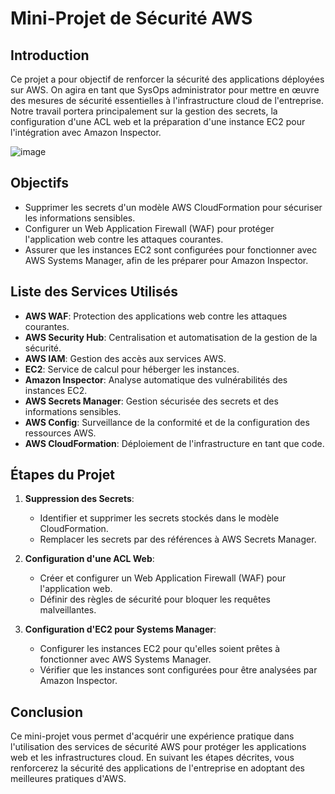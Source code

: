 # Mini-Projet de Sécurité AWS

## Introduction

Ce projet a pour objectif de renforcer la sécurité des applications déployées sur AWS. On agira en tant que SysOps administrator pour mettre en œuvre des mesures de sécurité essentielles à l'infrastructure cloud de l'entreprise. Notre travail portera principalement sur la gestion des secrets, la configuration d'une ACL web et la préparation d'une instance EC2 pour l'intégration avec Amazon Inspector.

![image](https://github.com/user-attachments/assets/2da0f00a-9f02-4989-8d7d-621a5f1f68af)




## Objectifs

- Supprimer les secrets d'un modèle AWS CloudFormation pour sécuriser les informations sensibles.
- Configurer un Web Application Firewall (WAF) pour protéger l'application web contre les attaques courantes.
- Assurer que les instances EC2 sont configurées pour fonctionner avec AWS Systems Manager, afin de les préparer pour Amazon Inspector.

## Liste des Services Utilisés

- **AWS WAF**: Protection des applications web contre les attaques courantes.
- **AWS Security Hub**: Centralisation et automatisation de la gestion de la sécurité.
- **AWS IAM**: Gestion des accès aux services AWS.
- **EC2**: Service de calcul pour héberger les instances.
- **Amazon Inspector**: Analyse automatique des vulnérabilités des instances EC2.
- **AWS Secrets Manager**: Gestion sécurisée des secrets et des informations sensibles.
- **AWS Config**: Surveillance de la conformité et de la configuration des ressources AWS.
- **AWS CloudFormation**: Déploiement de l'infrastructure en tant que code.


## Étapes du Projet

1. **Suppression des Secrets**:
   - Identifier et supprimer les secrets stockés dans le modèle CloudFormation.
   - Remplacer les secrets par des références à AWS Secrets Manager.

2. **Configuration d'une ACL Web**:
   - Créer et configurer un Web Application Firewall (WAF) pour l'application web.
   - Définir des règles de sécurité pour bloquer les requêtes malveillantes.

3. **Configuration d'EC2 pour Systems Manager**:
   - Configurer les instances EC2 pour qu'elles soient prêtes à fonctionner avec AWS Systems Manager.
   - Vérifier que les instances sont configurées pour être analysées par Amazon Inspector.

## Conclusion

Ce mini-projet vous permet d'acquérir une expérience pratique dans l'utilisation des services de sécurité AWS pour protéger les applications web et les infrastructures cloud. En suivant les étapes décrites, vous renforcerez la sécurité des applications de l'entreprise en adoptant des meilleures pratiques d'AWS.

